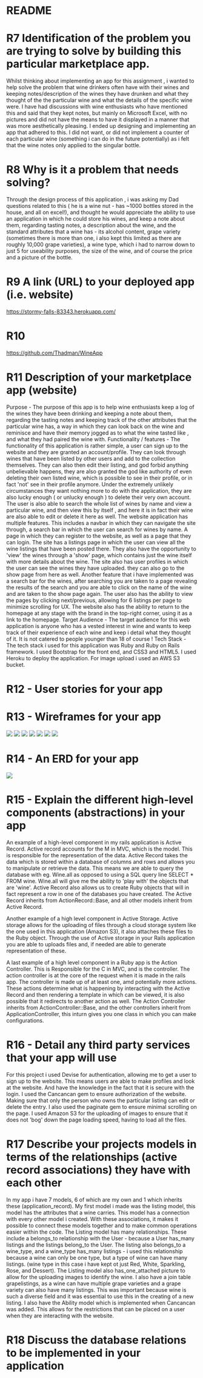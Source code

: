 # README

# R7 Identification of the problem you are trying to solve by building this particular marketplace app.

Whilst thinking about implementing an app for this assignment , i wanted to help solve the problem that wine drinkers often have with their wines and keeping notes/description of the wines they have drunken and what they thought of the the particular wine and what the details of the specific wine were. I have had discussions with wine enthusiasts who have mentioned this and said that they kept notes, but mainly on Microsoft Excel, with no pictures and did not have the means to have it displayed in a manner that was more aesthetically pleasing. I ended up designing and implementing an app that adhered to this. I did not want, or did not implement a counter of each particular wine (something i can do in the future potentially) as i felt that the wine notes only applied to the singular bottle. 

# R8 Why is it a problem that needs solving?

Through the design process of this application , i was asking my Dad questions related to this ( he is a wine nut - has ~1000 bottles stored in the house, and all on excel!), and thought he would appreciate the ability to use an application in which he could store his wines, and keep a note about them, regarding tasting notes, a description about the wine, and the standard attributes that a wine has - its alcohol content, grape variety (sometimes there is more than one, i also kept this limited as there are roughly 10,000 grape varieties), a wine type, which i had to narrow down to just 5 for useability purposes, the size of the wine, and of course the price and a picture of the bottle. 

# R9 A link (URL) to your deployed app (i.e. website)

https://stormy-falls-83343.herokuapp.com/

# R10

https://github.com/Thadman/WineApp

# R11 Description of your marketplace app (website)

Purpose  - The purpose of this app is to help wine enthusiasts keep a log of the wines they have been drinking and keeping a note about them, regarding the tasting notes and keeping track of the other attributes that the particular wine has, a way in which they can look back on the wine and reminisce and have their memory jogged as to what the wine tasted like , and what they had paired the wine with. 
Functionality / features - The functionality of this application is rather simple, a user can sign up to the website and they are granted an account/profile. They can look through wines that have been listed by other users and add to the collection themselves. They can also then edit their listing, and god forbid anything unbelievable happens, they are also granted the god like authority of even deleting their own listed wine, which is possible to see in their profile, or in fact 'not' see in their profile anymore. Under the extremely unlikely circumstances they want nothing more to do with the application, they are also lucky enough ( or unlucky enough ) to delete their very own account. The user is also able to search the whole list of wines by name and view a particular wine, and then view this by itself , and here it is in fact their wine are also able to edit or delete it here as well. The website application has multiple features. This includes a navbar in which they can navigate the site through, a search bar in which the user can search for wines by name. A page in which they can register to the website, as well as a page that they can login. The site has a listings page in which the user can view all the wine listings that have been posted there. They also have the opportunity to 'view' the wines through a 'show' page, which contains just the wine itself with more details about the wine. The site also has user profiles in which the user can see the wines they have uploaded. they can also go to the show page from here as well. Another feature that i have implemented was a search bar for the wines, after searching you are taken to a page revealing the results of the search and you are able to click on the name of the wine and are taken to the show page again. The user also has the ability to view the pages by clicking next/previous, allowing for 6 listings per page to minimize scrolling for UX. The website also has the ability to return to the homepage at any stage with the brand in the top-right corner, using it as a link to the homepage. 
Target Audience - The target audience for this web application is anyone who has a vested interest in wine and wants to keep track of their experience of each wine and keep i detail what they thought of it. It is not catered to people younger than 18 of course ! 
Tech Stack - The tech stack i used for this application was Ruby and Ruby on Rails framework. I used Bootstrap for the front end, and CSS3 and HTML5. I used Heroku to deploy the application. For image upload i used an AWS  S3 bucket.

# R12 - User stories for your app

# R13  - Wireframes for your app

![](wireframe2.png)
![](Wireframe1.png)
![](wireframe4.png)
![](wireframe5.png)
![](wireframe6.png)
![](wireframe7.png)
![](wireframe8.png)

# R14  - An ERD for your app

![](Dbdiagram.png)

# R15 - Explain the different high-level components (abstractions) in your app

An example of a high-level component in my rails application is Active Record. Active record accounts for the M in MVC, which is the model. This is responsible for the representation of the data. Active Record takes the data which is stored within a database of columns and rows and allows you to manipulate or retrieve the data. This means we are able to query the database with eg. Wine.all as opposed to using a SQL query line SELECT * FROM wine. Wine.all will give me the ability to 'play with' the objects that are 'wine'. Active Record also allows us to create Ruby objects that will in fact represent a row in one of the databases you have created. The Active Record inherits from ActionRecord::Base, and all other models inherit from Active Record. 

Another example of a high level component in Active Storage. Active storage allows for the uploading of files through a cloud storage system like the one used in this application (Amazon S3), it also attaches these files to the Ruby object. Through the use of Active storage in your Rails application you are able to uploads files and, if needed are able to generate representation of these.

A last example of a high level component in a Ruby app is the Action Controller. This is Responsible for the C in MVC, and is the controller. The action controller is at the core of the request when it is made in the rails app. The controller is made up of at least one, amd potentially more actions. These actions determine what is happening by interacting with the Active Record and then rendering a template in which can be viewed, it is also possible that it redirects to another action as well. The Action Controller inherits from ActionController::Base, and the other controllers inherit from ApplicationController, this inturn gives you one class in which you can make configurations. 

# R16 - Detail any third party services that your app will use

For this project i used Devise for authentication, allowing me to get a user to sign up to the website. This means users are able to make profiles and look at the website. And have the knowledge in the fact that it is secure with the login. I used the Cancancan gem to ensure authorization of the website. Making sure that only the person who owns the particular listing can edit or delete the entry. I also used the paginate gem to ensure minimal scrolling on the page. I used Amazon S3 for the uploading of images to ensure that it does not 'bog' down the page loading speed, having to load all the files. 

# R17 Describe your projects models in terms of the relationships (active record associations) they have with each other

In my app i have 7 models, 6 of which are my own and 1 which inherits these (application_record). My first model i made was the listing model, this model has the attributes that a wine carries. This model has a connection with every other model i created. With these associations, it makes it possible to connect these models together and to make common operations easier within the code. The Listing model has many relationships. These include a belongs_to relationship with the User - because a User has_many listings and the listings belong_to the User. The listing also belongs_to a wine_type, and a wine_type has_many listings - i used this relationship because a wine can only be one type, but a type of wine can have many listings. (wine type in this case i have kept ot just Red, White, Sparkling, Rose, and Dessert). The Listing model also has_one_attached picture to allow for the uploading images to identify the wine. I also have a join table grapelistings, as a wine can have multiple grape varieties and a grape variety can also have many listings. This was important because wine is such a diverse field and it was essential to use this in the creating of a new listing. I also have the Ability model which is implemented when Cancancan was added. This allows for the restrictions that can be placed on a user when they are interacting with the website. 

# R18 Discuss the database relations to be implemented in your application

